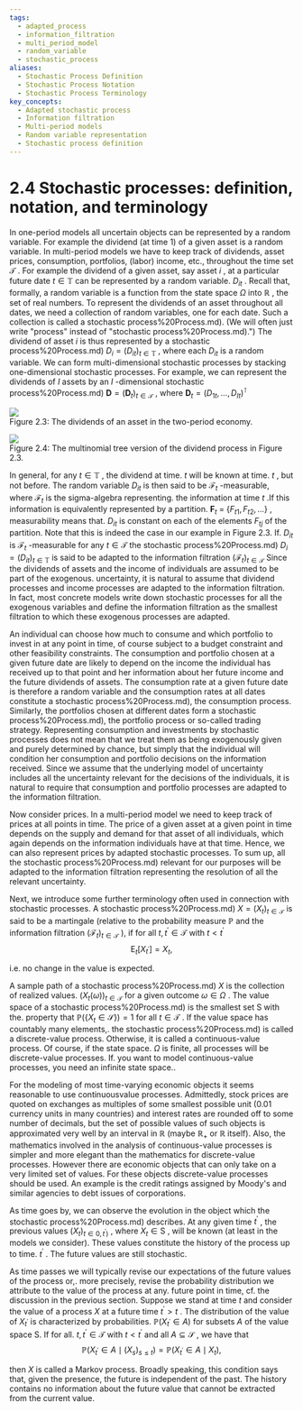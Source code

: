 ```yaml
---
tags:
  - adapted_process
  - information_filtration
  - multi_period_model
  - random_variable
  - stochastic_process
aliases:
  - Stochastic Process Definition
  - Stochastic Process Notation
  - Stochastic Process Terminology
key_concepts:
  - Adapted stochastic process
  - Information filtration
  - Multi-period models
  - Random variable representation
  - Stochastic process definition
---
```


# 2.4 Stochastic processes: definition, notation, and terminology  

In one-period models all uncertain objects can be represented by a random variable. For example the dividend (at time 1) of a given asset is a random variable. In multi-period models we have to keep track of dividends, asset prices, consumption, portfolios, (labor) income, etc., throughout the time set $\mathcal{T}$ . For example the dividend of a given asset, say asset $i$ , at a particular future date $t\in\mathbb{T}$ can be represented by a random variable. $D_{i t}$ . Recall that, formally, a random variable is a function from the state space $\Omega$ into $\mathbb{R}$ , the set of real numbers. To represent the dividends of an asset throughout all dates, we need a collection of random variables, one for each date. Such a collection is called a stochastic process%20Process.md). (We will often just write "process" instead of "stochastic process%20Process.md).") The dividend of asset $i$ is thus represented by a stochastic process%20Process.md) $D_{i}=(D_{i t})_{t\in\ensuremath{\mathbb{T}}}$ , where each $D_{i t}$ is a random variable. We can form multi-dimensional stochastic processes by stacking one-dimensional stochastic processes. For example, we can represent the dividends of $I$ assets by an $I$ -dimensional stochastic process%20Process.md) $\pmb{D}=(\pmb{D}_{t})_{t\in\mathcal{T}}$ , where $\boldsymbol{D}_{t}=(D_{1t},\dots,D_{I t})^{\intercal}$  

![](7f009f2c64c1416d0a48f74b70bd85ac136f449620df47a2995d0ffece938a9b.jpg)  
Figure 2.3: The dividends of an asset in the two-period economy.  

![](dbe5340d08b14fab06df60bd4409d2b7472154211292b7eefa269d53d066f04a.jpg)  
Figure 2.4: The multinomial tree version of the dividend process in Figure 2.3.  

In general, for any $t\in\mathbb{T}$ , the dividend at time. $t$ will be known at time. $t$ , but not before. The random variable $D_{i t}$ is then said to be $\mathcal{F}_{t}$ -measurable, where $\mathcal{F}_{t}$ is the sigma-algebra representing. the information at time $t$ .If this information is equivalently represented by a partition. $\mathbf{F}_{t}~=$ $\{F_{t1},F_{t2},\dots\}$ , measurability means that. $D_{i t}$ is constant on each of the elements $F_{t j}$ of the partition. Note that this is indeed the case in our example in Figure 2.3. If. $D_{i t}$ is $\mathcal{F}_{t}$ -measurable for any $t\in\mathcal{T}$ the stochastic process%20Process.md) $D_{i}=(D_{i t})_{t\in\ensuremath{\mathbb{T}}}$ is said to be adapted to the information filtration $(\mathcal{F}_{t})_{t\in\mathcal{T}}$ Since the dividends of assets and the income of individuals are assumed to be part of the exogenous. uncertainty, it is natural to assume that dividend processes and income processes are adapted to the information filtration. In fact, most concrete models write down stochastic processes for all the exogenous variables and define the information filtration as the smallest filtration to which these exogenous processes are adapted.  

An individual can choose how much to consume and which portfolio to invest in at any point in time, of course subject to a budget constraint and other feasibility constraints. The consumption and portfolio chosen at a given future date are likely to depend on the income the individual has received up to that point and her information about her future income and the future dividends of assets. The consumption rate at a given future date is therefore a random variable and the consumption rates at all dates constitute a stochastic process%20Process.md), the consumption process. Similarly, the portfolios chosen at different dates form a stochastic process%20Process.md), the portfolio process or so-called trading strategy. Representing consumption and investments by stochastic processes does not mean that we treat them as being exogenously given and purely determined by chance, but simply that the individual will condition her consumption and portfolio decisions on the information received. Since we assume that the underlying model of uncertainty includes all the uncertainty relevant for the decisions of the individuals, it is natural to require that consumption and portfolio processes are adapted to the information filtration.  

Now consider prices. In a multi-period model we need to keep track of prices at all points in time. The price of a given asset at a given point in time depends on the supply and demand for that asset of all individuals, which again depends on the information individuals have at that time. Hence, we can also represent prices by adapted stochastic processes. To sum up, all the stochastic process%20Process.md) relevant for our purposes will be adapted to the information filtration representing the resolution of all the relevant uncertainty.  

Next, we introduce some further terminology often used in connection with stochastic processes. A stochastic process%20Process.md) $X=(X_{t})_{t\in\mathcal{T}}$ is said to be a martingale (relative to the probability measure $\mathbb{P}$ and the information filtration $(\mathcal{F}_{t})_{t\in\mathcal{T}}$ ), if for all $t,t^{\prime}\in\mathcal{T}$ with $t<t^{\prime}$  
$$
\operatorname{E}_{t}[X_{t^{\prime}}]=X_{t},
$$  

i.e. no change in the value is expected.  

A sample path of a stochastic process%20Process.md) $X$ is the collection of realized values. $(X_{t}(\omega))_{t\in\mathcal{T}}$ for a given outcome $\omega\in\Omega$ . The value space of a stochastic process%20Process.md) is the smallest set S with the. property that $\mathbb{P}(\{X_{t}\in\mathcal{S}\})=1$ for all $t\in\mathcal{T}$ . If the value space has countably many elements,. the stochastic process%20Process.md) is called a discrete-value process. Otherwise, it is called a continuous-value process. Of course, if the state space. $\Omega$ is finite, all processes will be discrete-value processes. If. you want to model continuous-value processes, you need an infinite state space..  

For the modeling of most time-varying economic objects it seems reasonable to use continuousvalue processes. Admittedly, stock prices are quoted on exchanges as multiples of some smallest possible unit (0.01 currency units in many countries) and interest rates are rounded off to some number of decimals, but the set of possible values of such objects is approximated very well by an interval in $\mathbb{R}$ (maybe $\mathbb{R}_{+}$ or $\mathbb{R}$ itself). Also, the mathematics involved in the analysis of continuous-value processes is simpler and more elegant than the mathematics for discrete-value processes. However there are economic objects that can only take on a very limited set of values. For these objects discrete-value processes should be used. An example is the credit ratings assigned by Moody's and similar agencies to debt issues of corporations.  

As time goes by, we can observe the evolution in the object which the stochastic process%20Process.md) describes. At any given time $t^{\prime}$ , the previous values $(X_{t})_{t\in0,t^{\prime})}$ , where $X_{t}\in\mathrm{{S}}$ , will be known (at least in the models we consider). These values constitute the history of the process up to time. $t^{\prime}$ . The future values are still stochastic.  

As time passes we will typically revise our expectations of the future values of the process or,. more precisely, revise the probability distribution we attribute to the value of the process at any. future point in time, cf. the discussion in the previous section. Suppose we stand at time $t$ and consider the value of a process $X$ at a future time $t^{\prime}>t$ . The distribution of the value of $X_{t^{\prime}}$ is characterized by probabilities. $\mathbb{P}(X_{t^{\prime}}\in A)$ for subsets $A$ of the value space S. If for all. $t,t^{\prime}\in\mathcal{T}$ with $t<t^{\prime}$ and all $A\subseteq{\mathcal{S}}$ , we have that  
$$
\mathbb{P}\left(X_{t^{\prime}}\in A\mid(X_{s})_{s\leq t}\right)=\mathbb{P}\left(X_{t^{\prime}}\in A\mid X_{t}\right),
$$  

then $X$ is called a Markov process. Broadly speaking, this condition says that, given the presence, the future is independent of the past. The history contains no information about the future value that cannot be extracted from the current value.
